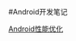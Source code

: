 #Android开发笔记

[Android性能优化](http://fromwiz.com/share/s/1A3SVv3K9Anc2ff82_0reV7e0JhYFx3BFAkd2cALQt22VKR3)